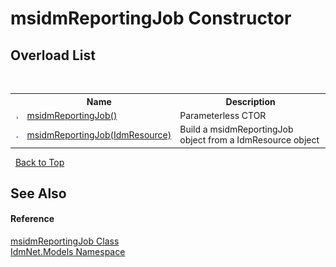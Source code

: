 # msidmReportingJob Constructor 
 


## Overload List
&nbsp;<table><tr><th></th><th>Name</th><th>Description</th></tr><tr><td>![Public method](media/pubmethod.gif "Public method")</td><td><a href="M_IdmNet_Models_msidmReportingJob__ctor">msidmReportingJob()</a></td><td>
Parameterless CTOR</td></tr><tr><td>![Public method](media/pubmethod.gif "Public method")</td><td><a href="M_IdmNet_Models_msidmReportingJob__ctor_1">msidmReportingJob(IdmResource)</a></td><td>
Build a msidmReportingJob object from a IdmResource object</td></tr></table>&nbsp;
<a href="#msidmreportingjob-constructor">Back to Top</a>

## See Also


#### Reference
<a href="T_IdmNet_Models_msidmReportingJob">msidmReportingJob Class</a><br /><a href="N_IdmNet_Models">IdmNet.Models Namespace</a><br />